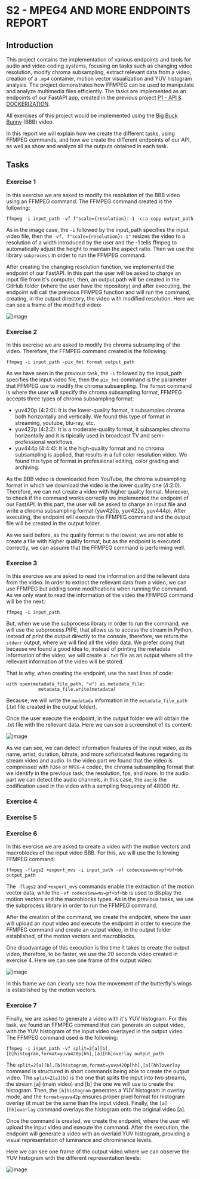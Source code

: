 # S2 - MPEG4 AND MORE ENDPOINTS REPORT
## Introduction
This project contains the implementation of various endpoints and tools for audio and video coding systems, focusing on tasks such as changing video resolution, modify chroma subsampling, extract relevant data from a video, creation of a `.mp4` container, motion vector visualization and YUV histogram analysis. The project demonstrates how FFMPEG can be used to manipulate and analyze multimedia files efficiently.
The tasks are implemented as an endpoints of our FastAPI app, created in the previous project [P1 - API & DOCKERIZATION](https://github.com/JoanMontes/Audio_and_Video_Coding_Systems/tree/main/P1%20-%20API%20%26%20Dockerization).

All exercises of this project would be implemented using the [Big Buck Bunny](https://www.youtube.com/watch?v=aqz-KE-bpKQ&t=1s&ab_channel=Blender) (BBB) video.

In this report we will explain how we create the different tasks, using FFMPEG commands, and how we create the different endpoints of our API, as well as show and analyze all the outputs obtained in each task.


## Tasks
### Exercise 1
In this exercise we are asked to modify the resolution of the BBB video using an FFMPEG command. The FFMPEG command created is the following:

```
ffmpeg -i input_path -vf f"scale={resolution}:-1 -c:a copy output_path
```

As in the image case, the `-i` followed by the input_path specifies the input video file, then the `-vf, f"scale={resolution}:-1"` resizes the video to a resolution of a width introduced by the user and the -1 tells ffmpeg to automatically adjust the height to maintain the aspect ratio.
Then we use the library `subprocess` in order to run the FFMPEG command.

After creating the changing resolution function, we implemented the endpoint of our FastAPI. In this part the user will be asked to charge an input file from it's computer, then, an output path will be created in the GitHub folder (where the user have the repository) and after executing, the endpoint will call the previous FFMPEG function and will run the command, creating, in the output directory, the video with modified resolution. Here we can see a frame of the modified video:

![image](https://github.com/user-attachments/assets/fd14abde-22b8-4379-9c18-e8471dfe49f4)


### Exercise 2
In this exercise we are asked to modify the chroma subsampling of the video. Therefore, the FFMPEG command created is the following:

```
ffmpeg -i input_path -pix_fmt format output_path
```

As we have seen in the previous task, the `-i` followed by the input_path specifies the input video file, then the `pix_fmt` command is the parameter that FFMPEG use to modify the chroma subsampling. The `format` command is where the user will specify the chroma subsampling format, FFMPEG accepts three types of chroma subsampling format:

- yuv420p (4:2:0): It is the lower-quality format, it subsamples chroma both horizontally and vertically. We found this type of format in streaming, youtube, blu-ray, etc.
- yuv422p (4:2:2): It is a moderate-quality format, it subsamples chroma horizontally and it is tipically used in broadcast TV and semi-professional workflows.
- yuv444p (4:4:4): It is the high-quality format and no chroma subsampling is applied, that results in a full color resolution video. We found this type of format in professional editing, color grading and archiving.

As the BBB video is downloaded from YouTube, the chroma subsampling format in which we download the video is the lower quality one (4:2:0). Therefore, we can not create a video with higher quality format. Moreover, to check if the command works correctly we implemented the endpoint of our FastAPI. In this part, the user will be asked to charge an input file and write a chroma subsampling format (yuv420p, yuv422p, yuv444p). After executing, the endpoint will execute the FFMPEG command and the output file will be created in the output folder.

As we said before, as the quality format is the lowest, we are not able to create a file with higher quality format, but as the endpoint is executed correctly, we can assume that the FFMPEG command is performing well.


### Exercise 3
In this exercise we are asked to read the information and the rellevant data from the video. In order to extract the rellevant data from a video, we can use FFMPEG but adding some modifications when running the command. As we only want to read the information of the video the FFMPEG command will be the next:

```
ffmpeg -i input_path
```

But, when we use the subprocess library in order to run the command, we will use the subprocess.PIPE, that allows us to access the stream in Python, instead of print the output directly to the console, therefore, we return the `stderr` output, where we will find all the video data. We prefer doing that because we found a good idea to, instead of printing the metadata information of the video, we will create a `.txt` file as an output where all the rellevant information of the video will be stored.

That is why, when creating the endpoint, use the next lines of code:

```
with open(metadata_file_path, "w") as metadata_file:
            metadata_file.write(metadata)
```

Because, we will write the `medatada` information in the `metadata_file_path` (.txt file created in the output folder).

Once the user execute the endpoint, in the output folder we will obtain the .txt file with the rellevant data. Here we can see a screenshot of its content:

![image](https://github.com/user-attachments/assets/e8024427-f8dc-47cc-81cf-9948d426fc49)

As we can see, we can detect information features of the input video, as its name, artist, duration, bitrate, and more sofisticated features regarding its stream video and audio. In the video part we found that the video is compressed with `h264` or `MPEG-4` codec, the chroma subsampling format that we identify in the previous task, the resolution, fps, and more.
In the audio part we can detect the audio channels, in this case, the `aac` is the codification used in the video with a sampling frequency of 48000 Hz.


### Exercise 4

### Exercise 5

### Exercise 6
In this exercise we are asked to create a video with the motion vectors and macroblocks of the input video BBB. For this, we will use the following FFMPEG command:

```
ffmpeg -flags2 +export_mvs -i input_path -vf codecview=mv=pf+bf+bb output_path
```

The `-flags2` and `+export_mvs` commands enable the extraction of the motion vector data, while the `-vf codecview=mv=pf+bf+bb` is used to display the motion vectors and the macroblocks types.
As in the previous tasks, we use the subprocess library in order to run the FFMPEG command.

After the creation of the command, we create the endpoint, where the user will upload an input video and execute the endpoint in order to execute the FFMPEG command and create an output video, in the output folder established, of the motion vectors and macroblocks.

One disadvantage of this execution is the time it takes to create the output video, therefore, to be faster, we use the 20 seconds video created in exercise 4. Here we can see one frame of the output video:

![image](https://github.com/user-attachments/assets/43cf45a6-16a2-4f15-8321-9bf1d67aee42)

In this frame we can clearly see how the movement of the butterfly's wings is established by the motion vectors.


### Exercise 7
Finally, we are asked to generate a video with it's YUV histogram. For this task, we found an FFMPEG command that can generate an output video, with the YUV histogram of the input video overlayed in the output video. The FFMPEG command used is the following:

```
ffmpeg -i input_path -vf split=2[a][b],[b]histogram,format=yuva420p[hh],[a][hh]overlay output_path
```

The `split=2[a][b],[b]histogram,format=yuva420p[hh],[a][hh]overlay` command is structured in short commands being able to create the output video. The `split=2[a][b]` is the one that splits the input into two streams, the stream [a] (main video) and [b] the one we will use to create the histogram.
Then, the `[b]histogram` generates a YUV histogram in overlay mode, and the `format=yuva42p` ensures proper pixel format for histogram overlay (it must be the same than the input video).
Finally, the `[a][hh]overlay` command overlays the histogram onto the original video [a].

Once the command is created, we create the endpoint, where the user will upload the input video and execute the command. After the execution, the endpoint will generate a video with an overlaid YUV histogram, providing a visual representation of luminance and chrominance levels.

Here we can see one frame of the output video where we can observe the YUV histogram with the different representation levels:

![image](https://github.com/user-attachments/assets/b2c7886a-f47a-40e4-925d-cf7b2ba90b40)


